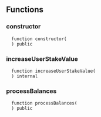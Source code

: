 


## Functions
### constructor
```solidity
  function constructor(
  ) public
```




### increaseUserStakeValue
```solidity
  function increaseUserStakeValue(
  ) internal
```




### processBalances
```solidity
  function processBalances(
  ) public
```




